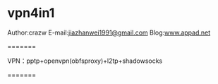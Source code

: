 vpn4in1
=======

Author:crazw
E-mail:jiazhanwei1991@gmail.com
Blog:www.appad.net

=======

VPN：pptp+openvpn(obfsproxy)+l2tp+shadowsocks

=======


